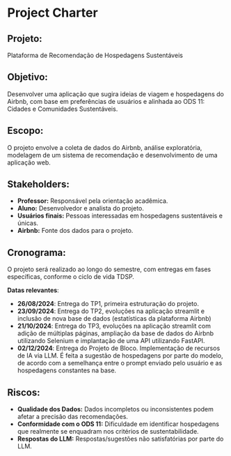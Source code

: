 # Project Charter

##  Projeto:
Plataforma de Recomendação de Hospedagens Sustentáveis
## Objetivo:
Desenvolver uma aplicação que sugira ideias de viagem e hospedagens do Airbnb, com base em preferências de usuários e alinhada ao ODS 11: Cidades e Comunidades Sustentáveis.
## Escopo:
O projeto envolve a coleta de dados do Airbnb, análise exploratória, modelagem de um sistema de recomendação e desenvolvimento de uma aplicação web.

## Stakeholders:
- **Professor:** Responsável pela orientação acadêmica.
- **Aluno:** Desenvolvedor e analista do projeto.
- **Usuários finais:** Pessoas interessadas em hospedagens sustentáveis e únicas.
- **Airbnb:** Fonte dos dados para o projeto.

## Cronograma:
O projeto será realizado ao longo do semestre, com entregas em fases específicas, conforme o ciclo de vida TDSP.

**Datas relevantes**:
- **26/08/2024**: Entrega do TP1, primeira estruturação do projeto.
- **23/09/2024**: Entrega do TP2, evoluções na aplicação streamlit e inclusão de nova base de dados (estatísticas da plataforma Airbnb)
- **21/10/2024**: Entrega do TP3, evoluções na aplicação streamlit com adição de múltiplas páginas, ampliação da base de dados do Airbnb utilizando Selenium e implantação de uma API utilizando FastAPI.
- **02/12/2024**: Entrega do Projeto de Bloco. Implementação de recursos de IA via LLM. É feita a sugestão de hospedagens por parte do modelo, de acordo com a semelhança entre o prompt enviado pelo usuário e as hospedagens constantes na base.

## Riscos:
- **Qualidade dos Dados:** Dados incompletos ou inconsistentes podem afetar a precisão das recomendações.
- **Conformidade com o ODS 11:** Dificuldade em identificar hospedagens que realmente se enquadram nos critérios de sustentabilidade.
- **Respostas do LLM:** Respostas/sugestões não satisfatórias por parte do LLM.